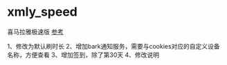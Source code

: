 # xmly_speed
喜马拉雅极速版
[参考](https://github.com/onlynair/xmly_speed/blob/master/xmly_speed.md)  
  
1、修改为默认刷时长
2、增加bark通知服务，需要与cookies对应的自定义设备名称，方便查看
3、增加签到，除了第30天
4、修改说明

